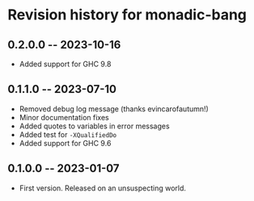 # Revision history for monadic-bang

## 0.2.0.0 -- 2023-10-16

* Added support for GHC 9.8

## 0.1.1.0 -- 2023-07-10

* Removed debug log message (thanks evincarofautumn!)
* Minor documentation fixes
* Added quotes to variables in error messages
* Added test for `-XQualifiedDo`
* Added support for GHC 9.6

## 0.1.0.0 -- 2023-01-07

* First version. Released on an unsuspecting world.
